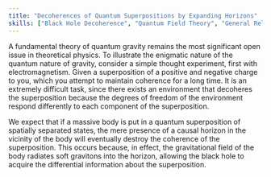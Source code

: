 ```yaml
---
title: "Decoherences of Quantum Superpositions by Expanding Horizons"
skills: ["Black Hole Decoherence", "Quantum Field Theory", "General Relativity", "Quantum Foundations"]
---
```


A fundamental theory of quantum gravity remains the most significant open issue in theoretical physics. To illustrate the enigmatic nature of the quantum nature of gravity, consider a simple thought experiment, first with electromagnetism. Given a superposition of a positive and negative charge to you, which you attempt to maintain coherence for a long time. It is an extremely difficult task, since there exists an environment that decoheres the superposition because the degrees of freedom of the environment respond differently to each component of the superposition.

We expect that if a massive body is put in a quantum superposition of spatially separated states, the mere presence of a causal horizon in the vicinity of the body will eventually destroy the coherence of the superposition. This occurs because, in effect, the gravitational field of the body radiates soft gravitons into the horizon, allowing the black hole to acquire the differential information about the superposition. 
